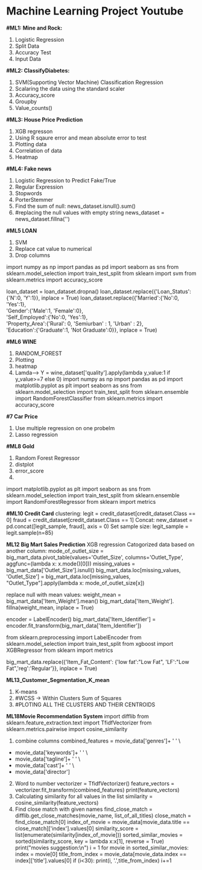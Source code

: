 # Machine Learning Project Youtube
**#ML1: Mine and Rock:**
1. Logistic Regression
2. Split Data
3. Accuracy Test
4. Input Data

**#ML2: ClassifyDiabetes:**
1. SVM(Supporting Vector Machine) Classification Regression
2. Scalaring the data using the standard scaler
3. Accuracy_score
4. Groupby
5. Value_counts()

**#ML3: House Price Prediction** 
1. XGB regresson
2. Using R sqaure error and mean absolute error to test
3. Plotting data
4. Correlation of data
5. Heatmap

**#ML4: Fake news**
1. Logistic Regression to Predict Fake/True
2. Regular Expression
3. Stopwords
4. PorterStemmer
5. Find the sum of null: news_dataset.isnull().sum()
6. #replacing the null values with empty string news_dataset = news_dataset.fillna('')

**#ML5 LOAN**
1. SVM
2. Replace cat value to numerical
3. Drop columns

import numpy as np
import pandas as pd
import seaborn as sns
from sklearn.model_selection import train_test_split 
from sklearn import svm
from sklearn.metrics import accuracy_score

loan_dataset = loan_dataset.dropna()
loan_dataset.replace({'Loan_Status':{'N':0, 'Y':1}}, inplace = True)
loan_dataset.replace({'Married':{'No':0, 'Yes':1},\
                     'Gender':{'Male':1, 'Female':0},\
                     'Self_Employed':{'No':0, 'Yes':1},\
                     'Property_Area':{'Rural': 0, 'Semiurban' : 1, 'Urban' : 2},\
                     'Education':{'Graduate':1, 'Not Graduate':0}},
                     inplace = True)

**#ML6 WINE**
1. RANDOM_FOREST
2. Plotting
3. heatmap
4. Lamda--> Y = wine_dataset['quality'].apply(lambda y_value:1 if y_value>=7 else 0)
import numpy as np
import pandas as pd
import matplotlib.pyplot as plt
import seaborn as sns
from sklearn.model_selection import train_test_split
from sklearn.ensemble import RandomForestClassifier
from sklearn.metrics import accuracy_score

**#7 Car Price**
1. Use multiple regression on one probelm
2. Lasso regression

**#ML8 Gold**
1. Random Forest Regressor
2. distplot
3. error_score
4. 
import matplotlib.pyplot as plt
import seaborn as sns
from sklearn.model_selection import train_test_split
from sklearn.ensemble import RandomForestRegressor
from sklearn import metrics

**#ML10 Credit Card**
clustering:
legit = credit_dataset[credit_dataset.Class == 0]
fraud = credit_dataset[credit_dataset.Class == 1]
Concat:
new_dataset = pd.concat([legit_sample, fraud], axis = 0)
Set sample size:
legit_sample = legit.sample(n=85)

**ML12 Big Mart Sales Prediction**
XGB regression
Catogorized data based on another column:
  mode_of_outlet_size = big_mart_data.pivot_table(values='Outlet_Size', columns='Outlet_Type', aggfunc=(lambda x: x.mode()[0]))
  missing_values = big_mart_data['Outlet_Size'].isnull()
  big_mart_data.loc[missing_values, 'Outlet_Size'] = big_mart_data.loc[missing_values, "Outlet_Type"].apply(lambda x: mode_of_outlet_size[x])

replace null with mean values:
  weight_mean = big_mart_data['Item_Weight'].mean()
  big_mart_data['Item_Weight']. fillna(weight_mean, inplace = True)

encoder = LabelEncoder()
big_mart_data['Item_Identifier'] = encoder.fit_transform(big_mart_data['Item_Identifier'])

from sklearn.preprocessing import LabelEncoder
from sklearn.model_selection import train_test_split
from xgboost import XGBRegressor
from sklearn import metrics

big_mart_data.replace({'Item_Fat_Content': {'low fat':"Low Fat", 'LF':"Low Fat",'reg':'Regular'}}, inplace = True)

**ML13_Customer_Segmentation_K_mean**
1. K-means
2. #WCSS -> Within Clusters Sum of Squares
3. #PLOTING ALL THE CLUSTERS AND THEIR CENTROIDS

**ML18Movie Recommendation System**
import difflib
from sklearn.feature_extraction.text import TfidfVectorizer
from sklearn.metrics.pairwise import cosine_similarity
1. combine columns
  combined_features = movie_data['genres']+ ' ' \
+ movie_data['keywords']+ ' ' \
+ movie_data['tagline']+ ' ' \
+ movie_data['cast']+ ' ' \
+ movie_data['director']
2. Word to number
vectorizer = TfidfVectorizer()
feature_vectors = vectorizer.fit_transform(combined_features)
print(feature_vectors)
3. Calculating similarity for all values in the list
similarity = cosine_similarity(feature_vectors)
4. Find close match with given names
find_close_match = difflib.get_close_matches(movie_name, list_of_all_titles)
close_match = find_close_match[0]
index_of_movie = movie_data[movie_data.title == close_match]['index'].values[0]
similarity_score = list(enumerate(similarity[index_of_movie]))
sorted_similar_movies = sorted(similarity_score, key = lambda x:x[1], reverse = True)
print("movies suggestion:\n")
i = 1
for movie in sorted_similar_movies:
  index = movie[0]
  title_from_index = movie_data[movie_data.index == index]['title'].values[0]
  if (i<30):
    print(i, '.',title_from_index)
    i+=1

